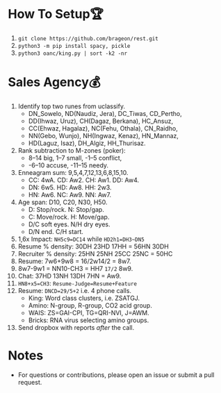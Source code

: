 # How To Setup🏆
1. ```git clone https://github.com/brageon/rest.git```
2. ```python3 -m pip install spacy, pickle```
3. ```python3 oanc/king.py | sort -k2 -nr```

# Sales Agency💰
1. Identify top two runes from uclassify.
   * DN_Sowelo, ND(Naudiz, Jera), DC_Tiwas, CD_Pertho,
   * DD(Ihwaz, Uruz), CH(Dagaz, Berkana), HC_Ansuz,
   * CC(Ehwaz, Hagalaz), NC(Fehu, Othala), CN_Raidho,
   * NN(Gebo, Wunjo), NH(Ingwaz, Kenaz), HN_Mannaz,
   * HD(Laguz, Isaz), DH_Algiz, HH_Thurisaz.
1. Rank subtraction to M-zones (poker):
   * 8–14 big, 1–7 small, -1–5 conflict,
   * -6–10 accuse, -11–15 needy.
4. Enneagram sum: 9,5,4,7,12,13,6,8,15,10.
   * CC: 4wA. CD: Aw2. CH: Aw1. DD: Aw4.
   * DN: 6w5. HD: Aw8. HH: 2w3. 
   * HN: Aw6. NC: Aw9. NN: Aw7.
5. Age span: D10, C20, N30, H50.
   * D: Stop/rock. N: Stop/gap.
   * C: Move/rock. H: Move/gap.
   * D/C soft eyes. N/H dry eyes.
   * D/N end. C/H start.
10. 1,6x Impact: ```NH5c9=DC14``` while ```HD2h1=DH3~DN5```
8. Resume % density: 30DH 23HD 17HH = 56HN 30DH
9. Recruiter % density: 25HN 25NH 25CC 25NC = 50HC 
10. Resume: 7w6+9w8 = 16/2w14/2 = 8w7.
11. 8w7-9w1 = NN10-CH3 = HH7 ```17/2``` 8w9.
12. Chat: 37HD 13NH 13DH 7HN = Aw9.
13. ```HN8+x5=CH3```: ```Resume-Judge=Resume+Feature```
15. Resume: ```DNCD=29/5+2``` i.e. 4 phone calls.
    * King: Word class clusters, i.e. ZSATGJ.
    * Amino: N-group, R-group, CO2 acid group.
    * WAIS: ZS=GAI-CPI, TG=QRI-NVI, J=AWM.
    * Bricks: RNA virus selecting amino groups.
14. Send dropbox with reports *after* the call.

# Notes
* For questions or contributions, please open an issue or submit a pull request.
